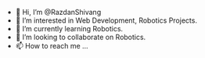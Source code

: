 - 👋 Hi, I’m @RazdanShivang
- 👀 I’m interested in Web Development, Robotics Projects.
- 🌱 I’m currently learning Robotics.
- 💞️ I’m looking to collaborate on Robotics.
- 📫 How to reach me ...

<!---
RazdanShivang/RazdanShivang is a ✨ special ✨ repository because its `README.md` (this file) appears on your GitHub profile.
You can click the Preview link to take a look at your changes.
--->
